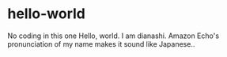 # hello-world
No coding in this one
Hello, world. I am dianashi. Amazon Echo's pronunciation of my name makes it sound like Japanese.. 
